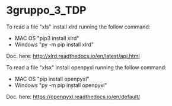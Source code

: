 # 3gruppo_3_TDP
To read a file "xls" install xlrd running the follow command: 
  - MAC OS "pip3 install xlrd"
  - Windows "py -m pip install xlrd"

Doc. here: http://xlrd.readthedocs.io/en/latest/api.html

To read a file "xlsx" install openpyxl running the follow command: 
  - MAC OS "pip install openpyxl"
  - Windows "py -m pip install openpyxl"
  
Doc. here: https://openpyxl.readthedocs.io/en/default/
